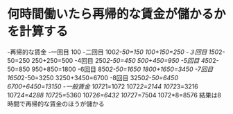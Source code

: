 # 何時間働いたら再帰的な賃金が儲かるかを計算する
-再帰的な賃金
-一回目
100
-二回目
100*2-50=150
100+150=250
-３回目
150*2-50=250
250+250=500
-4回目
250*2-50=450
500+450=950
-5回目
450*2-50=850
950+850=1800
-6回目
850*2-50=1650
1800+1650=3450
-7回目
1650*2-50=3250
3250+3450=6700
-8回目
3250*2-50=6450
6700+6450=13150
-一般賃金
1072*1=1072
1072*2=2144
1072*3=3216
1072*4=4288
1072*5=5360
1072*6=6432
1072*7=7504
1072*8=8576
結果は8時間で再帰的な賃金のほうが儲かる